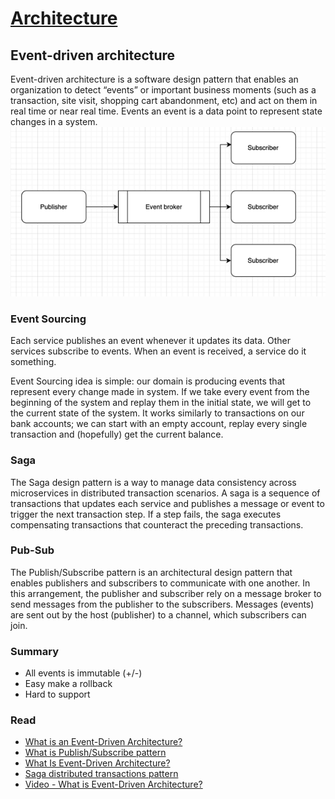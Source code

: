 # [Architecture](README.md)

## Event-driven architecture
Event-driven architecture is a software design pattern that enables an organization to detect “events” or important business moments (such as a transaction, site visit, shopping cart abandonment, etc) and act on them in real time or near real time.
Events an event is a data point to represent state changes in a system.
![](docs/15.png)

### Event Sourcing
Each service publishes an event whenever it updates its data. Other services subscribe to events.
When an event is received, a service do it something.

Event Sourcing idea is simple: our domain is producing events that represent every change made in system. 
If we take every event from the beginning of the system and replay them in the initial state, we will get to the current state of the system. 
It works similarly to transactions on our bank accounts; we can start with an empty account, replay every single transaction and (hopefully) get the current balance.

### Saga
The Saga design pattern is a way to manage data consistency across microservices in distributed transaction scenarios. 
A saga is a sequence of transactions that updates each service and publishes a message or event to trigger the next transaction step. 
If a step fails, the saga executes compensating transactions that counteract the preceding transactions.

### Pub-Sub
The Publish/Subscribe pattern is an architectural design pattern that enables publishers and subscribers to communicate with one another.
In this arrangement, the publisher and subscriber rely on a message broker to send messages from the publisher to the subscribers.
Messages (events) are sent out by the host (publisher) to a channel, which subscribers can join. 

### Summary
* All events is immutable (+/-)
* Easy make a rollback
* Hard to support

### Read
* [What is an Event-Driven Architecture?](https://aws.amazon.com/event-driven-architecture)
* [What is Publish/Subscribe pattern](https://www.enjoyalgorithms.com/blog/publisher-subscriber-pattern)
* [What Is Event-Driven Architecture?](https://blog.hubspot.com/website/event-driven-architecture)
* [Saga distributed transactions pattern](https://learn.microsoft.com/en-us/azure/architecture/reference-architectures/saga/saga)
* [Video - What is Event-Driven Architecture?](https://www.youtube.com/watch?v=ukuvE4pDIMs)
